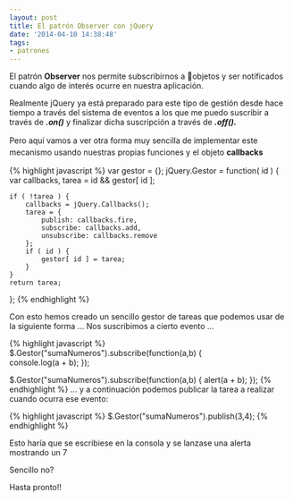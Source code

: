 ```yaml
---
layout: post
title: El patrón Observer con jQuery
date: '2014-04-10 14:38:48'
tags:
- patrones
---
```



El patrón **Observer** nos permite subscribirnos a objetos y ser notificados cuando algo de interés ocurre en nuestra aplicación.

Realmente jQuery ya está preparado para este tipo de gestión desde hace tiempo a través del sistema de eventos a los que me puedo suscribir a través de ***.on()*** y finalizar dicha suscripción a través de ***.off().***

<span style="line-height: 1.5em;">Pero aquí vamos a ver otra forma muy sencilla de implementar este mecanismo usando nuestras propias funciones y el objeto **callbacks**</span>

{% highlight javascript %}
var gestor = {}; 
jQuery.Gestor = function( id ) { 
    var callbacks, 
        tarea = id && gestor[ id ];

    if ( !tarea ) { 
        callbacks = jQuery.Callbacks(); 
        tarea = { 
            publish: callbacks.fire, 
            subscribe: callbacks.add, 
            unsubscribe: callbacks.remove 
        }; 
        if ( id ) { 
            gestor[ id ] = tarea; 
        } 
    } 
    return tarea; 
};
{% endhighlight %}

Con esto hemos creado un sencillo gestor de tareas que podemos usar de la siguiente forma … Nos suscribimos a cierto evento …

{% highlight javascript %}
$.Gestor("sumaNumeros").subscribe(function(a,b) {    
    console.log(a + b); 
}); 

$.Gestor("sumaNumeros").subscribe(function(a,b) {
    alert(a + b); 
});
{% endhighlight %}
… y a continuación podemos publicar la tarea a realizar cuando ocurra ese evento:

{% highlight javascript %}
$.Gestor("sumaNumeros").publish(3,4);
{% endhighlight %}

Esto haría que se escribiese en la consola y se lanzase una alerta mostrando un 7

Sencillo no?

Hasta pronto!!
